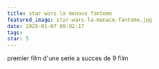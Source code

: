 ```yaml
---
title: star wars la menace fantome
featured_image: star-wars-la-menace-fantome.jpg
date: 2025-01-07 09:02:17
tags:
star: 5
---
```

premier film d'une serie a succes de 9 film